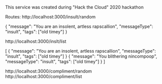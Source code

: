This service was created during "Hack the Cloud" 2020 hackathon

Routes:
http://localhost:3000/insult/random

{
    "message": "You are an insolent, artless rapscallion",
    "messageType": "insult",
    "tags": ["old timey"]
}

http://localhost:3000/inslt/list

[
    {
        "message": "You are an insolent, artless rapscallion",
        "messageType": "insult",
        "tags": ["old timey"]
    }
    {
        "message": "You blithering nincompoop",
        "messageType": "insult",
        "tags": ["old timey"]
    }
]

http://localhost:3000/compliment/random
http://localhost:3000/compliment/list